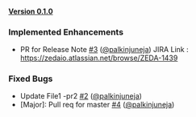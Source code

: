 #### [Version 0.1.0](https://palkinjuneja/ReleaseNotesTest/releases/tag/0.1.0) 
### Implemented Enhancements 
- PR for Release Note [#3](https://palkinjuneja/ReleaseNotesTest/issues/#3) ([@palkinjuneja](https://github.com/@palkinjuneja)) 
 JIRA Link : https://zedaio.atlassian.net/browse/ZEDA-1439
### Fixed Bugs 
- Update File1 -pr2 [#2](https://palkinjuneja/ReleaseNotesTest/issues/#2) ([@palkinjuneja](https://github.com/@palkinjuneja))
- [Major]: Pull req for master [#4](https://palkinjuneja/ReleaseNotesTest/issues/#4) ([@palkinjuneja](https://github.com/@palkinjuneja))
 
 